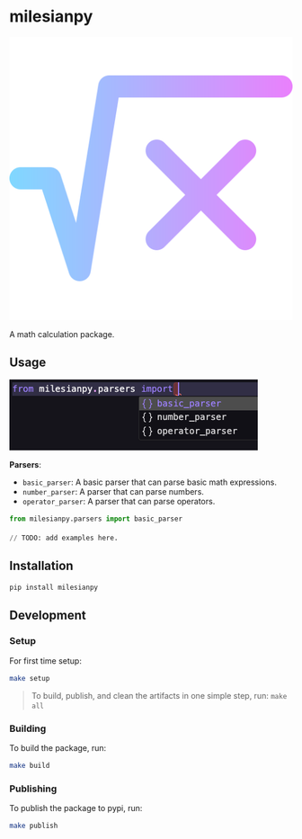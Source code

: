 # milesianpy

![alt text](docs/logo.png)

A math calculation package.

## Usage

![screenshot](docs/screenshot.png)

**Parsers**:

- `basic_parser`: A basic parser that can parse basic math expressions.
- `number_parser`: A parser that can parse numbers.
- `operator_parser`: A parser that can parse operators.

```python
from milesianpy.parsers import basic_parser

// TODO: add examples here.
```

## Installation

```bash
pip install milesianpy
```

## Development

### Setup

For first time setup:

```bash
make setup
```

> To build, publish, and clean the artifacts in one simple step, run:
> `make all`

### Building

To build the package, run:

```bash
make build
```

### Publishing

To publish the package to pypi, run:

```bash
make publish
```
